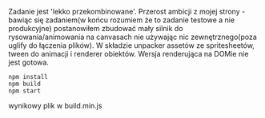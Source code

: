 Zadanie jest 'lekko przekombinowane'.
Przerost ambicji z mojej strony - bawiąc się zadaniem(w końcu rozumiem że to zadanie testowe a nie produkcyjne) postanowiłem zbudować mały silnik do rysowania/animowania na canvasach nie używając nic zewnętrznego(poza uglify do łączenia plików).
W składzie unpacker assetów ze spritesheetów, tween do animacji i renderer obiektów.
Wersja renderująca na DOMie nie jest gotowa.

```
npm install
npm build
npm start
```
wynikowy plik w build.min.js
